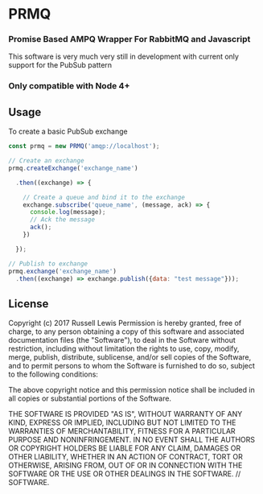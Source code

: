 # PRMQ
### Promise Based AMPQ Wrapper For RabbitMQ and Javascript
This software is very much very still in development with current only support for the PubSub pattern

### Only compatible with Node 4+

## Usage

To create a basic PubSub exchange

``` Javascript
const prmq = new PRMQ('amqp://localhost');

// Create an exchange
prmq.createExchange('exchange_name')

  .then((exchange) => {

    // Create a queue and bind it to the exchange
    exchange.subscribe('queue_name', (message, ack) => {
      console.log(message);
      // Ack the message
      ack();
    })

  });

// Publish to exchange
prmq.exchange('exchange_name')
  .then((exchange) => exchange.publish({data: "test message"}));
```




## License

Copyright (c) 2017 Russell Lewis
Permission is hereby granted, free of charge, to any person obtaining a copy
of this software and associated documentation files (the "Software"), to deal
in the Software without restriction, including without limitation the rights
to use, copy, modify, merge, publish, distribute, sublicense, and/or sell
copies of the Software, and to permit persons to whom the Software is
furnished to do so, subject to the following conditions:

 The above copyright notice and this permission notice shall be included in all
copies or substantial portions of the Software.

THE SOFTWARE IS PROVIDED "AS IS", WITHOUT WARRANTY OF ANY KIND, EXPRESS OR
IMPLIED, INCLUDING BUT NOT LIMITED TO THE WARRANTIES OF MERCHANTABILITY,
FITNESS FOR A PARTICULAR PURPOSE AND NONINFRINGEMENT. IN NO EVENT SHALL THE
AUTHORS OR COPYRIGHT HOLDERS BE LIABLE FOR ANY CLAIM, DAMAGES OR OTHER
LIABILITY, WHETHER IN AN ACTION OF CONTRACT, TORT OR OTHERWISE, ARISING FROM,
OUT OF OR IN CONNECTION WITH THE SOFTWARE OR THE USE OR OTHER DEALINGS IN THE
SOFTWARE.
// SOFTWARE.
